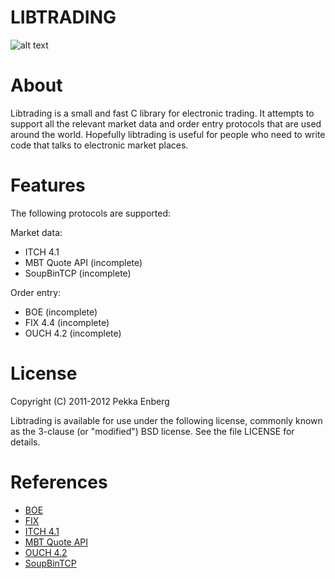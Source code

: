 # LIBTRADING

![alt text](https://github.com/penberg/libtrading/raw/master/htdocs/ticker-tape.jpg "Ticker Tape")

# About

Libtrading is a small and fast C library for electronic trading. It attempts to support all the relevant market data and order entry protocols that are used around the world. Hopefully libtrading is useful for people who need to write code that talks to electronic market places.

# Features

The following protocols are supported:

Market data:

 * ITCH 4.1
 * MBT Quote API (incomplete)
 * SoupBinTCP (incomplete)

Order entry:

 * BOE (incomplete)
 * FIX 4.4 (incomplete)
 * OUCH 4.2 (incomplete)

# License

Copyright (C) 2011-2012 Pekka Enberg

Libtrading is available for use under the following license, commonly known as the 3-clause (or "modified") BSD license. See the file LICENSE for details.

# References

 * [BOE](http://www.batstrading.co.uk/resources/participant_resources/BATS_Europe_Binary_Order_Entry_Specification.pdf)
 * [FIX](http://fixprotocol.org/specifications/)
 * [ITCH 4.1](http://nasdaqtrader.com/content/technicalsupport/specifications/dataproducts/NQTV-ITCH-V4_1.pdf)
 * [MBT Quote API](http://www.mbtrading.com/developersMain.aspx?page=api)
 * [OUCH 4.2](http://www.nasdaqtrader.com/content/technicalsupport/specifications/TradingProducts/OUCH4.2.pdf)
 * [SoupBinTCP](http://www.nasdaqtrader.com/content/technicalsupport/specifications/dataproducts/soupbintcp.pdf)
